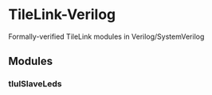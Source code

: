 # TileLink-Verilog

Formally-verified TileLink modules in Verilog/SystemVerilog

## Modules

### tlulSlaveLeds
